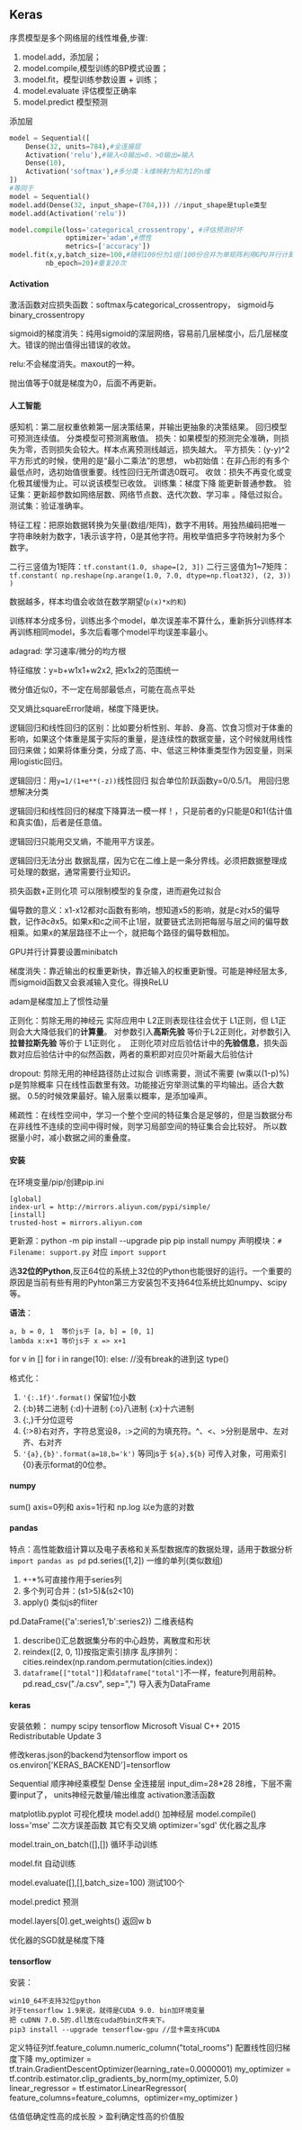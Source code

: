 ## Keras

序贯模型是多个网络层的线性堆叠,步骤:

1. model.add，添加层；
2. model.compile,模型训练的BP模式设置；
3. model.fit，模型训练参数设置 + 训练；
4. model.evaluate 评估模型正确率
5. model.predict 模型预测

添加层

```python
model = Sequential([
    Dense(32, units=784),#全连接层
    Activation('relu'),#输入<0输出=0，>0输出=输入
    Dense(10),
    Activation('softmax'),#多分类：k维映射为和为1的n维
])
#等同于
model = Sequential()
model.add(Dense(32, input_shape=(784,))) //input_shape是tuple类型
model.add(Activation('relu'))

model.compile(loss='categorical_crossentropy', #评估预测好坏
              optimizer='adam',#惯性
              metrics=['accuracy'])
model.fit(x,y,batch_size=100,#随机100份为1组(100份合并为单矩阵利用GPU并行计算)
         nb_epoch=20)#重复20次
```





#### Activation

激活函数对应损失函数：softmax与categorical_crossentropy， sigmoid与binary_crossentropy

sigmoid的梯度消失：纯用sigmoid的深层网络，容易前几层梯度小，后几层梯度大。错误的抛出值得出错误的收敛。

relu:不会梯度消失。maxout的一种。

抛出值等于0就是梯度为0，后面不再更新。



#### 人工智能

感知机：第二层权重依赖第一层决策结果，并输出更抽象的决策结果。
回归模型可预测连续值。
分类模型可预测离散值。
损失：如果模型的预测完全准确，则损失为零，否则损失会较大。样本点离预测线越远，损失越大。
平方损失：(y-y)^2 平方形式的时候，使用的是“最小二乘法”的思想，
wb初始值：在非凸形的有多个最低点时，选初始值很重要。线性回归无所谓选0既可。
收敛：损失不再变化或变化极其缓慢为止。可以说该模型已收敛。
训练集：梯度下降 能更新普通参数。
验证集：更新超参数如网络层数、网络节点数、迭代次数、学习率 。降低过拟合。
测试集：验证准确率。

特征工程：把原始数据转换为矢量(数组/矩阵)，数字不用转。用独热编码把唯一字符串映射为数字，1表示该字符，0是其他字符。用枚举值把多字符映射为多个数字。

二行三竖值为1矩阵：`tf.constant(1.0, shape=[2, 3])`
二行三竖值为1~7矩阵：`tf.constant( np.reshape(np.arange(1.0, 7.0, dtype=np.float32), (2, 3)) )`

数据越多，样本均值会收敛在数学期望(`p(x)*x的和`)

训练样本分成多份，训练出多个model，单次误差率不算什么，重新拆分训练样本再训练相同model，多次后看哪个model平均误差率最小。

adagrad: 学习速率/微分的均方根

特征缩放：y=b+w1x1+w2x2, 把x1x2的范围统一

微分值近似0，不一定在局部最低点，可能在高点平处

交叉熵比squareError陡峭，梯度下降更快。

逻辑回归和线性回归的区别：比如要分析性别、年龄、身高、饮食习惯对于体重的影响，如果这个体重是属于实际的重量，是连续性的数据变量，这个时候就用线性回归来做；如果将体重分类，分成了高、中、低这三种体重类型作为因变量，则采用logistic回归。 

逻辑回归：用`y=1/(1+e**(-z))`线性回归 拟合单位阶跃函数y=0/0.5/1。 用回归思想解决分类

逻辑回归和线性回归的梯度下降算法一模一样！，只是前者的y只能是0和1(估计值和真实值)，后者是任意值。

逻辑回归只能用交叉熵，不能用平方误差。

逻辑回归无法分出 数据乱摆，因为它在二维上是一条分界线。必须把数据整理成可处理的数据，通常需要行业知识。

损失函数+正则化项 可以限制模型的复杂度，进而避免过拟合 

偏导数的意义：x1-x12都对c函数有影响，想知道x5的影响，就是c对x5的偏导数，记作∂c∂x5。如果x和c之间不止1层，就要链式法则把每层与层之间的偏导数相乘。如果x的某层路径不止一个，就把每个路径的偏导数相加。

GPU并行计算要设置minibatch

梯度消失：靠近输出的权重更新快，靠近输入的权重更新慢。可能是神经层太多,而sigmoid函数又会衰减输入变化。得换ReLU

adam是梯度加上了惯性动量

正则化：剪除无用的神经元 实际应用中 L2正则表现往往会优于 L1正则，但 L1正则会大大降低我们的**计算量**。 对参数引入**高斯先验** 等价于L2正则化，对参数引入**拉普拉斯先验** 等价于 L1正则化 。  正则化项对应后验估计中的**先验信息**，损失函数对应后验估计中的似然函数，两者的乘积即对应贝叶斯最大后验估计 

dropout: 剪除无用的神经路径防止过拟合 训练需要，测试不需要 (w乘以(1-p)%) p是剪除概率 只在线性函数里有效。功能接近穷举测试集的平均输出。适合大数据。 0.5的时候效果最好。输入层乘以概率，是添加噪声。

稀疏性：在线性空间中，学习一个整个空间的特征集合是足够的，但是当数据分布在非线性不连续的空间中得时候，则学习局部空间的特征集合会比较好。 所以数据量小时，减小数据之间的重叠度。

#### 安装

在环境变量/pip/创建pip.ini 

```
[global]
index-url = http://mirrors.aliyun.com/pypi/simple/
[install]
trusted-host = mirrors.aliyun.com
```

更新源：python -m pip install --upgrade pip
pip install numpy
声明模块：`# Filename: support.py` 对应 `import support`

选**32位的Python**,反正64位的系统上32位的Python也能很好的运行。一个重要的原因是当前有些有用的Pyhton第三方安装包不支持64位系统比如numpy、scipy等。

**语法**：

```
a, b = 0, 1  等价js于 [a, b] = [0, 1] 
lambda x:x+1 等价js于 x => x+1
```

for v in [] 
for i in range(10):
else:  //没有break的进到这
type()

格式化：

1. `'{:.1f}'.format()` 保留1位小数
2. {:b}转二进制 {:d}十进制 {:o}八进制 {:x}十六进制
3. {:,}千分位逗号
4. {:>8}右对齐，字符总宽设8，:>之间的为填充符。^、<、>分别是居中、左对齐、右对齐
5. `'{a},{b}'.format(a=18,b='k')` 等同js于 `${a},${b}` 可传入对象，可用索引{0}表示format的0位参。

#### numpy

sum() axis=0列和 axis=1行和
np.log 以e为底的对数

#### pandas

特点：高性能数组计算以及电子表格和关系型数据库的数据处理，适用于数据分析
`import pandas as pd`
pd.series([1,2]) 一维的单列(类似数组)

1. +-*%可直接作用于series列
2. 多个列可合并：(s1>5)&(s2<10)
3. apply() 类似js的fliter

pd.DataFrame({'a':series1,'b':series2}) 二维表结构 

1. describe()汇总数据集分布的中心趋势，离散度和形状
2. reindex([2, 0, 1])按指定索引排序 乱序排列：cities.reindex(np.random.permutation(cities.index))
3. `dataframe[["total"]]`和`dataframe["total"]`不一样，feature列用前种。
   pd.read_csv("./a.csv", sep=",") 导入表为DataFrame

#### keras

安装依赖：
numpy scipy tensorflow 
Microsoft Visual C++ 2015 Redistributable Update 3

修改keras.json的backend为tensorflow
import os
os.environ['KERAS_BACKEND']=tensorflow

Sequential 顺序神经乘模型
Dense 全连接层  input_dim=28*28 28维，下层不需要input了， units神经元数量/输出维度 activation激活函数

matplotlib.pyplot 可视化模块
model.add() 加神经层
model.compile() 
  loss='mse' 二次方误差函数 其它有交叉熵
  optimizer='sgd' 优化器之乱序

model.train_on_batch([],[]) 循环手动训练 

model.fit 自动训练

model.evaluate([],[],batch_size=100) 测试100个

model.predict 预测

model.layers[0].get_weights() 返回w b

优化器的SGD就是梯度下降



#### tensorflow

安装：

```
win10_64不支持32位python
对于tensorflow 1.9来说，就得是CUDA 9.0. bin加环境变量
把 cuDNN 7.0.5的.dll放在cuda的bin文件夹下。
pip3 install --upgrade tensorflow-gpu //显卡需支持CUDA
```



定义特征列tf.feature_column.numeric_column("total_rooms")
配置线性回归梯度下降
my_optimizer = tf.train.GradientDescentOptimizer(learning_rate=0.0000001)
my_optimizer = tf.contrib.estimator.clip_gradients_by_norm(my_optimizer, 5.0)
linear_regressor = tf.estimator.LinearRegressor(
​    feature_columns=feature_columns,
​    optimizer=my_optimizer
)

估值低确定性高的成长股 > 盈利确定性高的价值股